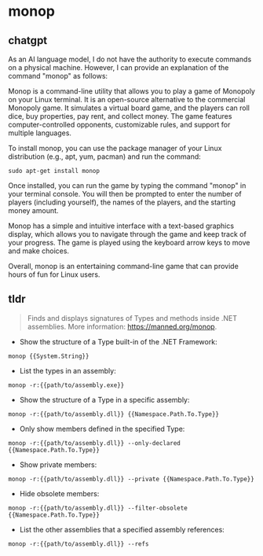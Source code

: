 # monop 
## chatgpt 
As an AI language model, I do not have the authority to execute commands on a physical machine. However, I can provide an explanation of the command "monop" as follows:

Monop is a command-line utility that allows you to play a game of Monopoly on your Linux terminal. It is an open-source alternative to the commercial Monopoly game. It simulates a virtual board game, and the players can roll dice, buy properties, pay rent, and collect money. The game features computer-controlled opponents, customizable rules, and support for multiple languages.

To install monop, you can use the package manager of your Linux distribution (e.g., apt, yum, pacman) and run the command: 

```
sudo apt-get install monop
```

Once installed, you can run the game by typing the command "monop" in your terminal console. You will then be prompted to enter the number of players (including yourself), the names of the players, and the starting money amount.

Monop has a simple and intuitive interface with a text-based graphics display, which allows you to navigate through the game and keep track of your progress. The game is played using the keyboard arrow keys to move and make choices.

Overall, monop is an entertaining command-line game that can provide hours of fun for Linux users. 

## tldr 
 
> Finds and displays signatures of Types and methods inside .NET assemblies.
> More information: <https://manned.org/monop>.

- Show the structure of a Type built-in of the .NET Framework:

`monop {{System.String}}`

- List the types in an assembly:

`monop -r:{{path/to/assembly.exe}}`

- Show the structure of a Type in a specific assembly:

`monop -r:{{path/to/assembly.dll}} {{Namespace.Path.To.Type}}`

- Only show members defined in the specified Type:

`monop -r:{{path/to/assembly.dll}} --only-declared {{Namespace.Path.To.Type}}`

- Show private members:

`monop -r:{{path/to/assembly.dll}} --private {{Namespace.Path.To.Type}}`

- Hide obsolete members:

`monop -r:{{path/to/assembly.dll}} --filter-obsolete {{Namespace.Path.To.Type}}`

- List the other assemblies that a specified assembly references:

`monop -r:{{path/to/assembly.dll}} --refs`
